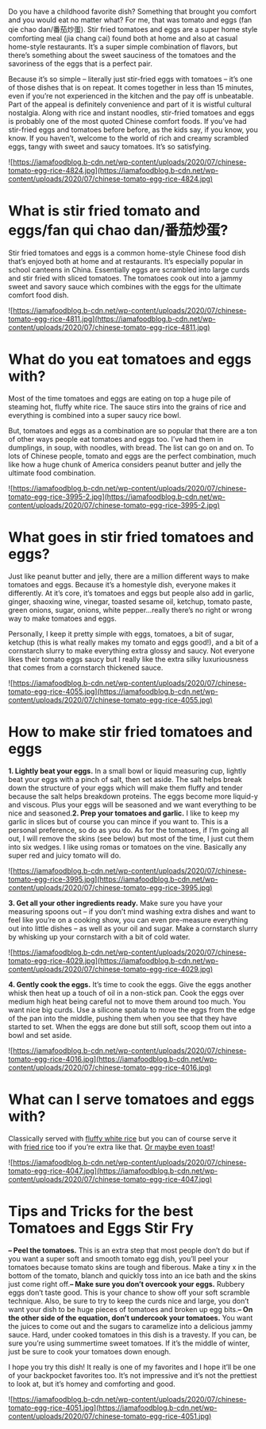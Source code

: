 Do you have a childhood favorite dish? Something that brought you comfort and you would eat no matter what? For me, that was tomato and eggs (fan qie chao dan/番茄炒蛋). Stir fried tomatoes and eggs are a super home style comforting meal (jia chang cai) found both at home and also at casual home-style restaurants. It’s a super simple combination of flavors, but there’s something about the sweet sauciness of the tomatoes and the savoriness of the eggs that is a perfect pair.

Because it’s so simple – literally just stir-fried eggs with tomatoes – it’s one of those dishes that is on repeat. It comes together in less than 15 minutes, even if you’re not experienced in the kitchen and the pay off is unbeatable. Part of the appeal is definitely convenience and part of it is wistful cultural nostalgia. Along with rice and instant noodles, stir-fried tomatoes and eggs is probably one of the most quoted Chinese comfort foods. If you’ve had stir-fried eggs and tomatoes before before, as the kids say, if you know, you know. If you haven’t, welcome to the world of rich and creamy scrambled eggs, tangy with sweet and saucy tomatoes. It’s so satisfying.

![https://iamafoodblog.b-cdn.net/wp-content/uploads/2020/07/chinese-tomato-egg-rice-4824.jpg](https://iamafoodblog.b-cdn.net/wp-content/uploads/2020/07/chinese-tomato-egg-rice-4824.jpg)

# **What is stir fried tomato and eggs/fan qui chao dan/番茄炒蛋?**

Stir fried tomatoes and eggs is a common home-style Chinese food dish that’s enjoyed both at home and at restaurants. It’s especially popular in school canteens in China. Essentially eggs are scrambled into large curds and stir fried with sliced tomatoes. The tomatoes cook out into a jammy sweet and savory sauce which combines with the eggs for the ultimate comfort food dish.

![https://iamafoodblog.b-cdn.net/wp-content/uploads/2020/07/chinese-tomato-egg-rice-4811.jpg](https://iamafoodblog.b-cdn.net/wp-content/uploads/2020/07/chinese-tomato-egg-rice-4811.jpg)

# **What do you eat tomatoes and eggs with?**

Most of the time tomatoes and eggs are eating on top a huge pile of steaming hot, fluffy white rice. The sauce stirs into the grains of rice and everything is combined into a super saucy rice bowl.

But, tomatoes and eggs as a combination are so popular that there are a ton of other ways people eat tomatoes and eggs too. I’ve had them in dumplings, in soup, with noodles, with bread. The list can go on and on. To lots of Chinese people, tomato and eggs are the perfect combination, much like how a huge chunk of America considers peanut butter and jelly the ultimate food combination.

![https://iamafoodblog.b-cdn.net/wp-content/uploads/2020/07/chinese-tomato-egg-rice-3995-2.jpg](https://iamafoodblog.b-cdn.net/wp-content/uploads/2020/07/chinese-tomato-egg-rice-3995-2.jpg)

# **What goes in stir fried tomatoes and eggs?**

Just like peanut butter and jelly, there are a million different ways to make tomatoes and eggs. Because it’s a homestyle dish, everyone makes it differently. At it’s core, it’s tomatoes and eggs but people also add in garlic, ginger, shaoxing wine, vinegar, toasted sesame oil, ketchup, tomato paste, green onions, sugar, onions, white pepper…really there’s no right or wrong way to make tomatoes and eggs.

Personally, I keep it pretty simple with eggs, tomatoes, a bit of sugar, ketchup (this is what really makes my tomato and eggs good!), and a bit of a cornstarch slurry to make everything extra glossy and saucy. Not everyone likes their tomato eggs saucy but I really like the extra silky luxuriousness that comes from a cornstarch thickened sauce.

![https://iamafoodblog.b-cdn.net/wp-content/uploads/2020/07/chinese-tomato-egg-rice-4055.jpg](https://iamafoodblog.b-cdn.net/wp-content/uploads/2020/07/chinese-tomato-egg-rice-4055.jpg)

# **How to make stir fried tomatoes and eggs**

**1. Lightly beat your eggs.** In a small bowl or liquid measuring cup, lightly beat your eggs with a pinch of salt, then set aside. The salt helps break down the structure of your eggs which will make them fluffy and tender because the salt helps breakdown proteins. The eggs become more liquid-y and viscous. Plus your eggs will be seasoned and we want everything to be nice and seasoned.**2. Prep your tomatoes and garlic.** I like to keep my garlic in slices but of course you can mince if you want to. This is a personal preference, so do as you do. As for the tomatoes, if I’m going all out, I will remove the skins (see below) but most of the time, I just cut them into six wedges. I like using romas or tomatoes on the vine. Basically any super red and juicy tomato will do.

![https://iamafoodblog.b-cdn.net/wp-content/uploads/2020/07/chinese-tomato-egg-rice-3995.jpg](https://iamafoodblog.b-cdn.net/wp-content/uploads/2020/07/chinese-tomato-egg-rice-3995.jpg)

**3. Get all your other ingredients ready.** Make sure you have your measuring spoons out – if you don’t mind washing extra dishes and want to feel like you’re on a cooking show, you can even pre-measure everything out into little dishes – as well as your oil and sugar. Make a cornstarch slurry by whisking up your cornstarch with a bit of cold water.

![https://iamafoodblog.b-cdn.net/wp-content/uploads/2020/07/chinese-tomato-egg-rice-4029.jpg](https://iamafoodblog.b-cdn.net/wp-content/uploads/2020/07/chinese-tomato-egg-rice-4029.jpg)

**4. Gently cook the eggs.** It’s time to cook the eggs. Give the eggs another whisk then heat up a touch of oil in a non-stick pan. Cook the eggs over medium high heat being careful not to move them around too much. You want nice big curds. Use a silicone spatula to move the eggs from the edge of the pan into the middle, pushing them when you see that they have started to set. When the eggs are done but still soft, scoop them out into a bowl and set aside.

![https://iamafoodblog.b-cdn.net/wp-content/uploads/2020/07/chinese-tomato-egg-rice-4016.jpg](https://iamafoodblog.b-cdn.net/wp-content/uploads/2020/07/chinese-tomato-egg-rice-4016.jpg)

# **What can I serve tomatoes and eggs with?**

Classically served with [fluffy white rice](https://iamafoodblog.com/how-to-make-fluffy-white-rice-perfectly-every-single-time/) but you can of course serve it with [fried rice](https://iamafoodblog.com/better-take-yang-chow-fried-rice-recipe-8-tips-tricks-best-fried-rice-life/) too if you’re extra like that. [Or maybe even toast](https://iamafoodblog.com/how-to-make-the-best-japanese-shokupan-milk-bread/)!

![https://iamafoodblog.b-cdn.net/wp-content/uploads/2020/07/chinese-tomato-egg-rice-4047.jpg](https://iamafoodblog.b-cdn.net/wp-content/uploads/2020/07/chinese-tomato-egg-rice-4047.jpg)

# **Tips and Tricks for the best Tomatoes and Eggs Stir Fry**

**– Peel the tomatoes.** This is an extra step that most people don’t do but if you want a super soft and smooth tomato egg dish, you’ll peel your tomatoes because tomato skins are tough and fiberous. Make a tiny x in the bottom of the tomato, blanch and quickly toss into an ice bath and the skins just come right off.**– Make sure you don’t overcook your eggs.** Rubbery eggs don’t taste good. This is your chance to show off your soft scramble technique. Also, be sure to try to keep the curds nice and large, you don’t want your dish to be huge pieces of tomatoes and broken up egg bits.**– On the other side of the equation, don’t undercook your tomatoes.** You want the juices to come out and the sugars to caramelize into a delicious jammy sauce. Hard, under cooked tomatoes in this dish is a travesty. If you can, be sure you’re using summertime sweet tomatoes. If it’s the middle of winter, just be sure to cook your tomatoes down enough.

I hope you try this dish! It really is one of my favorites and I hope it’ll be one of your backpocket favorites too. It’s not impressive and it’s not the prettiest to look at, but it’s homey and comforting and good.

![https://iamafoodblog.b-cdn.net/wp-content/uploads/2020/07/chinese-tomato-egg-rice-4051.jpg](https://iamafoodblog.b-cdn.net/wp-content/uploads/2020/07/chinese-tomato-egg-rice-4051.jpg)
